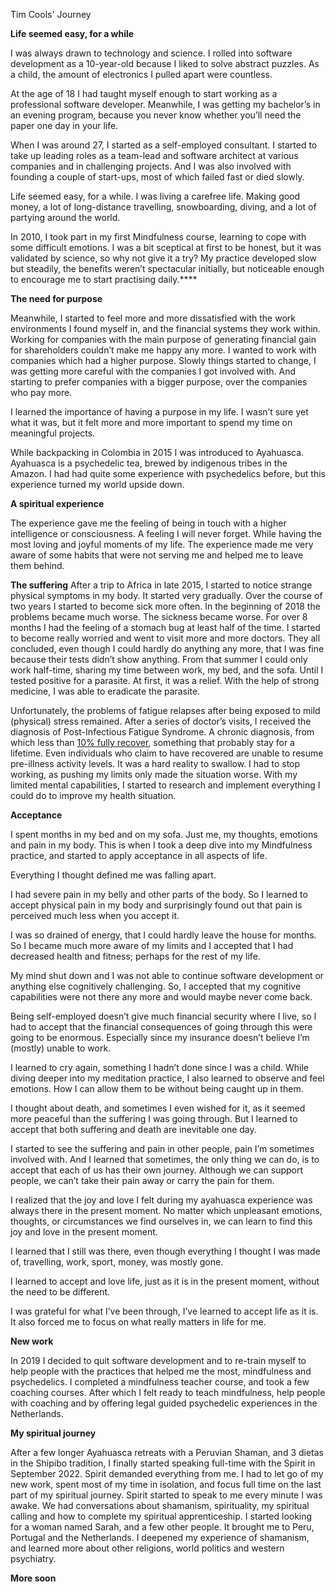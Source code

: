 Tim Cools' Journey

**Life seemed easy, for a while**

I was always drawn to technology and science. I rolled into software development as a 10-year-old because I liked to solve abstract puzzles. As a child, the amount of electronics I pulled apart were countless.

At the age of 18 I had taught myself enough to start working as a professional software developer. Meanwhile, I was getting my bachelor’s in an evening program, because you never know whether you’ll need the paper one day in your life.

When I was around 27, I started as a self-employed consultant. I started to take up leading roles as a team-lead and software architect at various companies and in challenging projects. And I was also involved with founding a couple of start-ups,  most of which failed fast or died slowly.

Life seemed easy, for a while. I was living a carefree life. Making good money, a lot of long-distance travelling, snowboarding, diving, and a lot of partying around the world.

In 2010, I took part in my first Mindfulness course, learning to cope with some difficult emotions. I was a bit sceptical at first to be honest, but it was validated by science, so why not give it a try? My practice developed slow but steadily, the benefits weren’t spectacular initially, but noticeable enough to encourage me to start practising daily.****

**The need for purpose**

Meanwhile, I started to feel more and more dissatisfied with the work environments I found myself in, and the financial systems they work within. Working for companies with the main purpose of generating financial gain for shareholders couldn’t make me happy any more. I wanted to work with companies which had a higher purpose. Slowly things started to change, I was getting more careful with the companies I got involved with. And starting to prefer companies with a bigger purpose, over the companies who pay more.

I learned the importance of having a purpose in my life. I wasn’t sure yet what it was, but it felt more and more important to spend my time on meaningful projects.

While backpacking in Colombia in 2015 I was introduced to Ayahuasca. Ayahuasca is a psychedelic tea, brewed by indigenous tribes in the Amazon. I had had quite some experience with psychedelics before, but this experience turned my world upside down.

**A spiritual experience**

The experience gave me the feeling of being in touch with a higher intelligence or consciousness. A feeling I will never forget. While having the most loving and joyful moments of my life. The experience made me very aware of some habits that were not serving me and helped me to leave them behind.

**The suffering**
After a trip to Africa in late 2015, I started to notice strange physical symptoms in my body. It started very gradually. Over the course of two years I started to become sick more often. In the beginning of 2018 the problems became much worse. The sickness became worse. For over 8 months I had the feeling of a stomach bug at least half of the time. I started to become really worried and went to visit more and more doctors. They all concluded, even though I could hardly do anything any more, that I was fine because their tests didn’t show anything. From that summer I could only work half-time, sharing my time between work, my bed, and the sofa. Until I tested positive for a parasite. At first, it was a relief. With the help of strong medicine, I was able to eradicate the parasite.

Unfortunately, the problems of fatigue relapses after being exposed to mild (physical) stress remained. After a series of doctor’s visits, I received the diagnosis of Post-Infectious Fatigue Syndrome. A chronic diagnosis, from which less than [10% fully recover](https://web.archive.org/web/20221125123549/https://www.ncbi.nlm.nih.gov/pmc/articles/PMC5369194/), something that probably stay for a lifetime. Even individuals who claim to have recovered are unable to resume pre-illness activity levels. It was a hard reality to swallow. I had to stop working, as pushing my limits only made the situation worse. With my limited mental capabilities, I started to research and implement everything I could do to improve my health situation.

**Acceptance**

I spent months in my bed and on my sofa. Just me, my thoughts, emotions and pain in my body. This is when I took a deep dive into my Mindfulness practice, and started to apply acceptance in all aspects of life.

Everything I thought defined me was falling apart.

I had severe pain in my belly and other parts of the body. So I learned to accept physical pain in my body and surprisingly found out that pain is perceived much less when you accept it.

I was so drained of energy, that I could hardly leave the house for months. So I became much more aware of my limits and I accepted that I had decreased health and fitness; perhaps for the rest of my life.

My mind shut down and I was not able to continue software development or anything else cognitively challenging. So, I accepted that my cognitive capabilities were not there any more and would maybe never come back.

Being self-employed doesn’t give much financial security where I live, so I had to accept that the financial consequences of going through this were going to be enormous. Especially since my insurance doesn’t believe I’m (mostly) unable to work.

I learned to cry again, something I hadn’t done since I was a child. While diving deeper into my meditation practice, I also learned to observe and feel emotions. How I can allow them to be without being caught up in them.

I thought about death, and  sometimes I even wished for it, as it seemed more peaceful than the suffering I was going through. But I learned to accept that both suffering and death are inevitable one day.

I started to see the suffering and pain in other people, pain I’m sometimes involved with. And I learned that sometimes, the only thing we can do, is to accept that each of us has their own journey. Although we can support people, we can’t take their pain away or carry the pain for them.

I realized that the joy and love I felt during my ayahuasca experience was always there in the present moment. No matter which unpleasant emotions, thoughts, or circumstances we find ourselves in, we can learn to find this joy and love in the present moment.

I learned that I still was there, even though everything I thought I was made of, travelling, work, sport, money, was mostly gone.

I learned to accept and love life, just as it is in the present moment, without the need to be different.

I was grateful for what I’ve been through, I’ve learned to accept life as it is. It also forced me to focus on what really matters in life for me.

**New work**

In 2019 I decided to quit software development and to re-train myself to help people with the practices that helped me the most, mindfulness and psychedelics. I completed a mindfulness teacher course, and took a few coaching courses. After which I felt ready to teach mindfulness, help people with coaching and by offering legal guided psychedelic experiences in the Netherlands. 

**My spiritual journey**

After a few longer Ayahuasca retreats with a Peruvian Shaman, and 3 dietas in the Shipibo tradition, I finally started speaking full-time with the Spirit in September 2022. Spirit demanded everything from me. I had to let go of my new work, spent most of my time in isolation, and focus full time on the last part of my spiritual journey. Spirit started to speak to me every minute I was awake. We had conversations about shamanism, spirituality, my spiritual calling and how to complete my spiritual apprenticeship. I started looking for a woman named Sarah, and a few other people. It brought me to Peru, Portugal and the Netherlands. I deepened my experience of shamanism, and learned more about other religions, world politics and western psychiatry.

**More soon**
